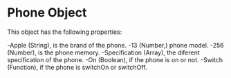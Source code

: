 # Phone Object

This object has the following properties:

-Apple (String), is the brand of the phone.
-13 (Number,) phone model.
-256 (Number), is the phone memory.
-Specification (Array), the diferent specification of the phone.
-On (Boolean), if the phone is on or not.
-Switch (Function), if the phone is switchOn or switchOff.
